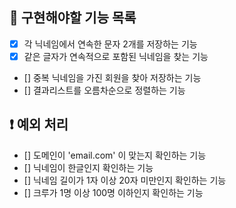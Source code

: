 ## 🚀 구현해야할 기능 목록

+ [X] 각 닉네임에서 연속한 문자 2개를 저장하는 기능
+ [X] 같은 글자가 연속적으로 포함된 닉네임을 찾는 기능
+ [] 중복 닉네임을 가진 회원을 찾아 저장하는 기능
+ [] 결과리스트를 오름차순으로 정렬하는 기능

## ❗️ 예외 처리
+ [] 도메인이 'email.com' 이 맞는지 확인하는 기능
+ [] 닉네임이 한글인지 확인하는 기능
+ [] 닉네임 길이가 1자 이상 20자 미만인지 확인하는 기능
+ [] 크루가 1명 이상 100명 이하인지 확인하는 기능
